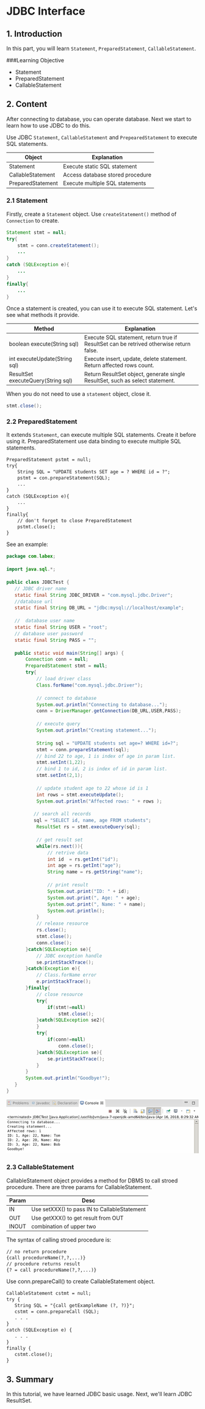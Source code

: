 # JDBC Interface

## 1. Introduction

In this part, you will learn `Statement`, `PreparedStatement`, `CallableStatement`.

###Learning Objective

- Statement
- PreparedStatement
- CallableStatement

## 2. Content

After connecting to database, you can operate database. Next we start to learn how to use JDBC to do this.

Use JDBC `Statement`, `CallableStatement` and `PrepearedStatement` to execute SQL statements.

|Object|Explanation|
|-|-|
|Statement|Execute static SQL statement|
|CallableStatement|Access database  stored procedure|
|PreparedStatement|Execute multiple SQL statements|

### 2.1 Statement

Firstly, create a `Statement` object. Use `createStatement()` method of `Connection` to create.

```java
Statement stmt = null;
try{
    stmt = conn.createStatement();
    ...
}
catch (SQLException e){
    ...
}
finally{
    ...
}
```

Once a statement is created, you can use it to execute SQL statement. Let's see what methods it provide.

|Method|Explanation|
|-|-|
|boolean execute(String sql)|Execute SQL statement, return true if ResultSet can be retrived otherwise return false.|
|int executeUpdate(String sql)|Execute insert, update, delete statement. Return affected rows count.|
|ResultSet executeQuery(String sql)|Return ResultSet object, generate single ResultSet, such as select statement.|

When you do not  need to use a `statement` object, close it.

```java
stmt.close();
```

### 2.2 PreparedStatement

It extends `Statement`, can execute multiple SQL statements. Create it before using it. PreparedStatement use data binding to execute multiple SQL statements.

```
PreparedStatement pstmt = null;
try{
    String SQL = "UPDATE students SET age = ? WHERE id = ?";
    pstmt = con.prepareStatement(SQL);
    ...
}
catch (SQLException e){
    ...
}
finally{
    // don't forget to close PreparedStatement
    pstmt.close();
}
```

See an example:

```java
package com.labex;

import java.sql.*;

public class JDBCTest {
   // JDBC driver name
   static final String JDBC_DRIVER = "com.mysql.jdbc.Driver";  
   //database url
   static final String DB_URL = "jdbc:mysql://localhost/example";

   //  database user name
   static final String USER = "root";
   // database user password
   static final String PASS = "";

   public static void main(String[] args) {
       Connection conn = null;
       PreparedStatement stmt = null;
       try{
           // load driver class
           Class.forName("com.mysql.jdbc.Driver");

           // connect to database
           System.out.println("Connecting to database...");
           conn = DriverManager.getConnection(DB_URL,USER,PASS);

           // execute query
           System.out.println("Creating statement...");
           
           String sql = "UPDATE students set age=? WHERE id=?";
           stmt = conn.prepareStatement(sql);
           // bind 22 to age, 1 is index of age in param list.
           stmt.setInt(1,22);
           // bind 1 to id, 2 is index of id in param list.
           stmt.setInt(2,1);
           
           // update student age to 22 whose id is 1
           int rows = stmt.executeUpdate();
           System.out.println("Affected rows: " + rows );
		  
		  // search all records
		  sql = "SELECT id, name, age FROM students";
           ResultSet rs = stmt.executeQuery(sql);
           
           // get result set
           while(rs.next()){
               // retrive data
               int id  = rs.getInt("id");
               int age = rs.getInt("age");
               String name = rs.getString("name");

               // print result
               System.out.print("ID: " + id);
               System.out.print(", Age: " + age);
               System.out.print(", Name: " + name);
               System.out.println();
           }
           // release resource
           rs.close();
           stmt.close();
           conn.close();
       }catch(SQLException se){
           // JDBC exception handle
           se.printStackTrace();
       }catch(Exception e){
           // Class.forName error
           e.printStackTrace();
       }finally{
           // close resource
           try{
               if(stmt!=null)
                   stmt.close();
           }catch(SQLException se2){
           }
           try{
               if(conn!=null)
                   conn.close();
           }catch(SQLException se){
               se.printStackTrace();
           }
       }
       System.out.println("Goodbye!");
   }
}
```

![](prepareStatement.png)

### 2.3 CallableStatement

CallableStatement object provides a method for  DBMS to call stroed procedure. There are three params for CallableStatement.

|Param|Desc|
|-|-|
|IN|Use setXXX() to pass IN to CallableStatement|
|OUT|Use getXXX() to get result from OUT|
|INOUT|combination of upper two|

The syntax of calling stroed procedure is:

```
// no return procedure
{call procedureName(?,?,...)}
// procedure returns result
{? = call procedureName(?,?,...)}
```

Use conn.prepareCall() to create CallableStatement object.

```
CallableStatement cstmt = null;
try {
   String SQL = "{call getExampleName (?, ?)}";
   cstmt = conn.prepareCall (SQL);
   . . .
}
catch (SQLException e) {
   . . .
}
finally {
   cstmt.close();
}
```

## 3. Summary

In this tutorial, we have learned JDBC basic usage. Next, we'll learn JDBC ResultSet.